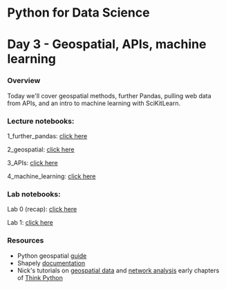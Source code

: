 
# Python for Data Science
# Day 3 - Geospatial, APIs, machine learning
### Overview
Today we'll cover geospatial methods, further Pandas, pulling web data from APIs, and an intro to machine learning with SciKitLearn.

### Lecture notebooks:

1_further_pandas: [click here](https://colab.research.google.com/github/worldbank/Python-for-Data-Science/blob/master/June_2021_ETEC/day_3/1_further_pandas.ipynb)

2_geospatial: [click here](https://colab.research.google.com/github/worldbank/Python-for-Data-Science/blob/master/June_2021_ETEC/day_3/2_geospatial.ipynb)

3_APIs: [click here](https://colab.research.google.com/github/worldbank/Python-for-Data-Science/blob/master/June_2021_ETEC/day_3/3_APIs.ipynb)

4_machine_learning: [click here](https://colab.research.google.com/github/worldbank/Python-for-Data-Science/blob/master/June_2021_ETEC/day_3/4_machine_learning.ipynb)

### Lab notebooks:

Lab 0 (recap): [click here](https://colab.research.google.com/github/worldbank/Python-for-Data-Science/blob/master/June_2021_ETEC/day_3/lab_0_recap.ipynb)

Lab 1: [click here](https://colab.research.google.com/github/worldbank/Python-for-Data-Science/blob/master/June_2021_ETEC/day_3/lab_1.ipynb)


### Resources
* Python geospatial [guide](https://autogis-site.readthedocs.io/en/stable/index.html)
* Shapely [documentation](https://shapely.readthedocs.io/en/latest/)
* Nick's tutorials on [geospatial data](https://towardsdatascience.com/building-support-for-pollution-free-cities-an-open-data-workflow-888096797cc9) and [network analysis](https://towardsdatascience.com/measuring-pedestrian-accessibility-97900f9e4d56)
early chapters of [Think Python](http://greenteapress.com/thinkpython2/thinkpython2.pdf)
